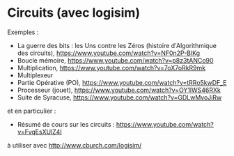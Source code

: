 # Circuits (avec logisim)

Exemples :
* La guerre des bits : les Uns contre les Zéros (histoire d'Algorithmique des circuits), https://www.youtube.com/watch?v=NF0n2P-BlKg
* Boucle mémoire, https://www.youtube.com/watch?v=p8z3tANCo90
* Multiplication, https://www.youtube.com/watch?v=7oX7oRkR9mk
* Multiplexeur
* Partie Opérative (PO), https://www.youtube.com/watch?v=tRRo5kwDF_E
* Processeur (jouet), https://www.youtube.com/watch?v=OY1lWS46RXk
* Suite de Syracuse, https://www.youtube.com/watch?v=GDLwMvoJiRw

et en particulier :

* Résumé de cours sur les circuits : https://www.youtube.com/watch?v=FvqEsXUlZ4I

à utiliser avec http://www.cburch.com/logisim/
